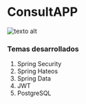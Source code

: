 # ConsultAPP
![texto alt](https://www.brainandlife.org/siteassets/online-exclusives/covid-19/telehealth-computer-main.jpg) 
### Temas desarrollados
1. Spring Security
2. Spring Hateos
3. Spring Data
4. JWT
5. PostgreSQL
